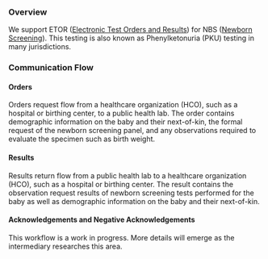 ### Overview

We support ETOR ([Electronic Test Orders and Results](https://www.cdc.gov/csels/dls/public-health-laboratory-etor.html)) for NBS ([Newborn Screening](https://www.cdc.gov/newbornscreening/)).
This testing is also known as Phenylketonuria (PKU) testing in many jurisdictions.

### Communication Flow

#### Orders

Orders request flow from a healthcare organization (HCO), such as a hospital or birthing center, to a public health lab.
The order contains demographic information on the baby and their next-of-kin, the formal request of the newborn screening panel, and any observations required to evaluate the specimen such as birth weight.

#### Results

Results return flow from a public health lab to a healthcare organization (HCO), such as a hospital or birthing center.
The result contains the observation request results of newborn screening tests performed for the baby as well as demographic information on the baby and their next-of-kin.

#### Acknowledgements and Negative Acknowledgements

This workflow is a work in progress.  More details will emerge as the intermediary researches this area.
